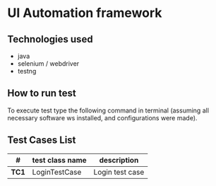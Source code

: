# UI Automation framework
## Technologies used
* java
* selenium / webdriver
* testng
## How to run test

To execute test type the following command in terminal (assuming all necessary software ws installed, and configurations were made).

## Test Cases List
|#|test class name| description|
|---|---|---|
|**TC1**|LoginTestCase|Login test case|